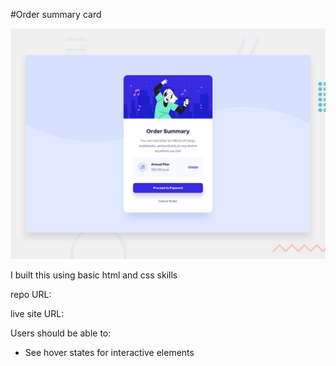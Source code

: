 #Order summary card

![Design preview for the Order summary card coding challenge](./design/desktop-preview.jpg)



I built this using basic html and css skills

repo URL:

live site URL:

Users should be able to:

- See hover states for interactive elements


